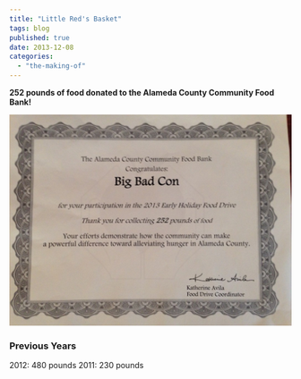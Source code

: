 ```yaml
---
title: "Little Red's Basket"
tags: blog
published: true
date: 2013-12-08
categories: 
  - "the-making-of"
---
```


**252 pounds of food donated to the Alameda County Community Food Bank!**

[![ACCFB-FoodDrive-2013](/images/ACCFB-FoodDrive-2013-1024x768.jpeg)](/images/ACCFB-FoodDrive-2013.jpeg)

### Previous Years

2012: 480 pounds 2011: 230 pounds
